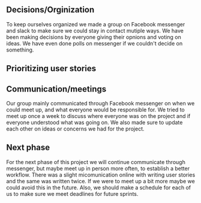 ## Decisions/Orginization
To keep ourselves organized we made a group on Facebook messenger and slack to make sure we could stay in contact mutiple ways.
We have been making decisions by everyone giving their opnions and voting on ideas. We have even done polls on messenger if we couldn't decide on something.

## Prioritizing user stories

## Communication/meetings
Our group mainly communicated through Facebook messenger on when we could meet up, and what everyone would be responsible for. 
We tried to meet up once a week to discuss where everyone was on the project and if everyone understood what was going on.
We also made sure to update each other on ideas or concerns we had for the project.

## Next phase
For the next phase of this project we will continue communicate through messenger, but maybe meet up in person more often, 
to establish a better workflow. There was a slight micomunication online with writing user stories and the same was written twice. 
If we were to meet up a bit more maybe we could avoid this in the future. Also, we should make a schedule for each of us to make sure we meet deadlines for future sprints.

















